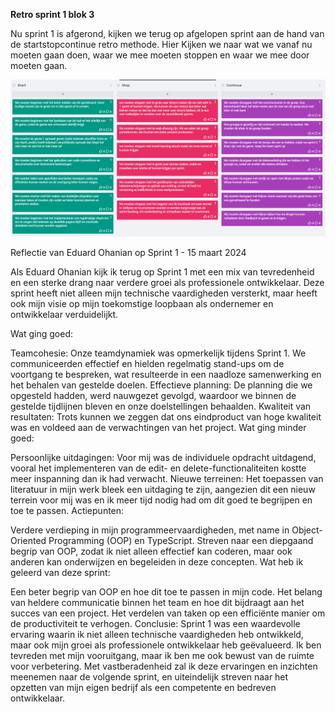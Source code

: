 **Retro sprint 1 blok 3**

Nu sprint 1 is afgerond, kijken we terug op afgelopen sprint aan de hand van de startstopcontinue retro methode. Hier Kijken we naar wat we vanaf nu moeten gaan doen, waar we mee moeten stoppen en waar we mee door moeten gaan.

![Afbeelding Retro startstopcontinue](retro_sprint_1_blok_3_startstopcontinue.png)

Reflectie van Eduard Ohanian op Sprint 1 - 15 maart 2024

Als Eduard Ohanian kijk ik terug op Sprint 1 met een mix van tevredenheid en een sterke drang naar verdere groei als professionele ontwikkelaar. Deze sprint heeft niet alleen mijn technische vaardigheden versterkt, maar heeft ook mijn visie op mijn toekomstige loopbaan als ondernemer en ontwikkelaar verduidelijkt.

Wat ging goed:

Teamcohesie: Onze teamdynamiek was opmerkelijk tijdens Sprint 1. We communiceerden effectief en hielden regelmatig stand-ups om de voortgang te bespreken, wat resulteerde in een naadloze samenwerking en het behalen van gestelde doelen.
Effectieve planning: De planning die we opgesteld hadden, werd nauwgezet gevolgd, waardoor we binnen de gestelde tijdlijnen bleven en onze doelstellingen behaalden.
Kwaliteit van resultaten: Trots kunnen we zeggen dat ons eindproduct van hoge kwaliteit was en voldeed aan de verwachtingen van het project.
Wat ging minder goed:

Persoonlijke uitdagingen: Voor mij was de individuele opdracht uitdagend, vooral het implementeren van de edit- en delete-functionaliteiten kostte meer inspanning dan ik had verwacht.
Nieuwe terreinen: Het toepassen van literatuur in mijn werk bleek een uitdaging te zijn, aangezien dit een nieuw terrein voor mij was en ik meer tijd nodig had om dit goed te begrijpen en toe te passen.
Actiepunten:

Verdere verdieping in mijn programmeervaardigheden, met name in Object-Oriented Programming (OOP) en TypeScript.
Streven naar een diepgaand begrip van OOP, zodat ik niet alleen effectief kan coderen, maar ook anderen kan onderwijzen en begeleiden in deze concepten.
Wat heb ik geleerd van deze sprint:

Een beter begrip van OOP en hoe dit toe te passen in mijn code.
Het belang van heldere communicatie binnen het team en hoe dit bijdraagt aan het succes van een project.
Het verdelen van taken op een efficiënte manier om de productiviteit te verhogen.
Conclusie:
Sprint 1 was een waardevolle ervaring waarin ik niet alleen technische vaardigheden heb ontwikkeld, maar ook mijn groei als professionele ontwikkelaar heb geëvalueerd. Ik ben tevreden met mijn vooruitgang, maar ik ben me ook bewust van de ruimte voor verbetering. Met vastberadenheid zal ik deze ervaringen en inzichten meenemen naar de volgende sprint, en uiteindelijk streven naar het opzetten van mijn eigen bedrijf als een competente en bedreven ontwikkelaar.
